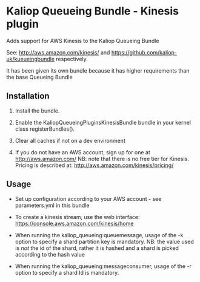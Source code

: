 # Kaliop Queueing Bundle - Kinesis plugin

Adds support for AWS Kinesis to the Kaliop Queueing Bundle

See: http://aws.amazon.com/kinesis/ and https://github.com/kaliop-uk/kueueingbundle respectively.

It has been given its own bundle because it has higher requirements than the base Queueing Bundle

## Installation

1. Install the bundle.

3. Enable the KaliopQueueingPluginsKinesisBundle bundle in your kernel class registerBundles().    

4. Clear all caches if not on a dev environment

5. If you do not have an AWS account, sign up for one at http://aws.amazon.com/
    NB: note that there is no free tier for Kinesis. Pricing is described at: http://aws.amazon.com/kinesis/pricing/

## Usage

* Set up configuration according to your AWS account - see parameters.yml in this bundle

* To create a kinesis stream, use the web interface: https://console.aws.amazon.com/kinesis/home 

* When running the kaliop_queueing:queuemessage, usage of the -k option to specify a shard partition key is mandatory.
  NB: the value used is *not* the id of the shard, rather it is hashed and a shard is picked according to the hash
  value

* When running the kaliop_queueing:messageconsumer, usage of the -r option to specify a shard Id is mandatory.